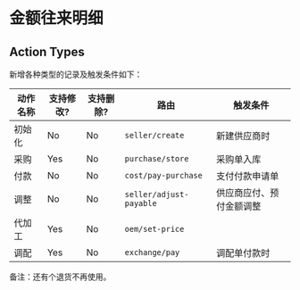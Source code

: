 # 金额往来明细

Action Types
----------------------------------------------------------------------------
新增各种类型的记录及触发条件如下：

动作名称|支持修改? | 支持删除? | 路由 | 触发条件
--------|---|----|--------------------------|------------
初始化  |No | No | `seller/create`          | 新建供应商时
采购    |Yes| No | `purchase/store`         | 采购单入库 
付款    |No | No | `cost/pay-purchase`      | 支付付款申请单 
调整    |No | No | `seller/adjust-payable`  | 供应商应付、预付金额调整
代加工  |Yes| No | `oem/set-price`          | 
调配    |Yes| No | `exchange/pay`           | 调配单付款时

备注：还有个退货不再使用。
